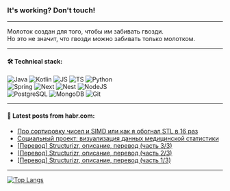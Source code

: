 ### It's working? Don't touch!

---
Молоток создан для того, чтобы им забивать гвозди. <br>
Но это не значит, что гвозди можно забивать только молотком.

---

#### 🛠️ Technical stack:

![Java](https://img.shields.io/badge/Java-informational?logo=Oracle&style=flat&logoColor=white&color=FF4500)
![Kotlin](https://img.shields.io/badge/Kotlin-informational?logo=Kotlin&style=flat&logoColor=white&color=774D97)
![JS](https://img.shields.io/badge/JS-informational?logo=javaScript&style=flat&logoColor=black&color=F7Df1E)
![TS](https://img.shields.io/badge/TypeScript-informational?logo=typeScript&style=flat&logoColor=black&color=017acc)
![Python](https://img.shields.io/badge/Python-informational?logo=Python&style=flat&logoColor=black&color=ffdd54) <br>
![Spring](https://img.shields.io/badge/SpringBoot-informational?logo=SpringBoot&style=flat&logoColor=white&color=6DB33F) 
![Next](https://img.shields.io/badge/Next.js-informational?logo=Next.js&style=flat&logoColor=white&color=3671a1)
![Nest](https://img.shields.io/badge/NestJS-informational?logo=NestJS&style=flat&logoColor=white&color=E0234E)
![NodeJS](https://img.shields.io/badge/NodeJS-informational?logo=node.js&style=flat&logoColor=white&color=70A760) <br>
![PostgreSQL](https://img.shields.io/badge/PostgreSQL-informational?logo=PostgreSQL&style=flat&logoColor=white&color=DAA520)
![MongoDB](https://img.shields.io/badge/MongoDB-informational?logo=MongoDB&style=flat&logoColor=white&color=870000)
![Git](https://img.shields.io/badge/Git-informational?logo=git&style=flat&logoColor=white&color=f74e28)

___

#### 💬 Latest posts from habr.com:

<!-- BLOG-POST-LIST:START -->
- [Про сортировку чисел и SIMD или как я обогнал STL в 16 раз](https://habr.com/ru/articles/785938/?utm_source=habrahabr&utm_medium=rss&utm_campaign=785938)
- [Социальный проект: визуализация данных медицинской статистики](https://habr.com/ru/companies/yandex_praktikum/articles/785288/?utm_source=habrahabr&utm_medium=rss&utm_campaign=785288)
- [[Перевод] Structurizr, описание, перевод &lpar;часть 3/3&rpar;](https://habr.com/ru/articles/786262/?utm_source=habrahabr&utm_medium=rss&utm_campaign=786262)
- [[Перевод] Structurizr, описание, перевод &lpar;часть 2/3&rpar;](https://habr.com/ru/articles/786256/?utm_source=habrahabr&utm_medium=rss&utm_campaign=786256)
- [[Перевод] Structurizr, описание, перевод &lpar;часть 1/3&rpar;](https://habr.com/ru/articles/786250/?utm_source=habrahabr&utm_medium=rss&utm_campaign=786250)
<!-- BLOG-POST-LIST:END -->

---
[![Top Langs](https://github-readme-stats-git-master-advtsetting-gmailcom.vercel.app/api/top-langs/?username=zloylis&langs_count=10&hide_title=false&title_color=e6edf3&size_weight=0.5&count_weight=0.5&layout=compact&hide_border=true&theme=dracula)](https://github.com/zloylis)

<!-- ![GitHub stats](https://github-readme-stats-git-master-advtsetting-gmailcom.vercel.app/api?username=zloylis&show_icons=true&hide_border=true&theme=dracula&hide_title=true&include_all_commits=true&count_private=true&hide=contribs&hide_rank=true) -->
